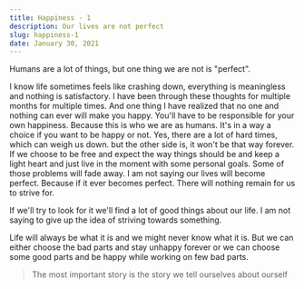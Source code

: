 ```yaml
---
title: Happiness - 1
description: Our lives are not perfect
slug: happiness-1
date: January 30, 2021
---
```


Humans are a lot of things, but one thing we are not is "perfect".

I know life sometimes feels like crashing down, everything is meaningless and nothing is satisfactory.
I have been through these thoughts for multiple months for multiple times.
And one thing I have realized that no one and nothing can ever will make you happy. You'll have to be responsible for your own happiness.
Because this is who we are as humans. It's in a way a choice if you want to be happy or not.
Yes, there are a lot of hard times, which can weigh us down.
but the other side is, it won't be that way forever. If we choose to be free and expect the way things should be and keep a light heart and just live in the moment with some personal goals.
Some of those problems will fade away.
I am not saying our lives will become perfect. Because if it ever becomes perfect.
There will nothing remain for us to strive for.

If we'll try to look for it we'll find a lot of good things about our life.
I am not saying to give up the idea of striving towards something.

Life will always be what it is and we might never know what it is.
But we can either choose the bad parts and stay unhappy forever or we can choose some good parts and be happy while working on few bad parts.

> The most important story is the story we tell ourselves about ourself
